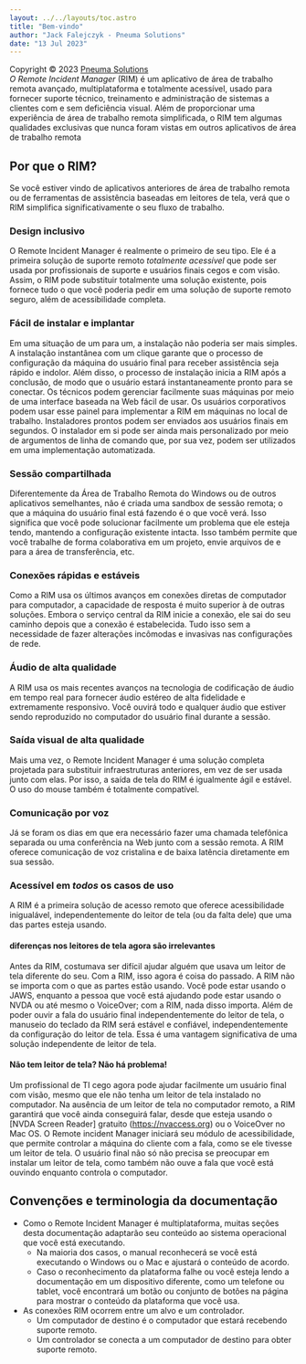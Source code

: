 ```yaml
---
layout: ../../layouts/toc.astro
title: "Bem-vindo"
author: "Jack Falejczyk - Pneuma Solutions"
date: "13 Jul 2023"
---
```

Copyright © 2023 [Pneuma Solutions](https://www.pneumasolutions.com)  
*O Remote Incident Manager* (RIM) é um aplicativo de área de trabalho remota avançado, multiplataforma e totalmente acessível, usado para fornecer suporte técnico, treinamento e administração de sistemas a clientes com e sem deficiência visual. Além de proporcionar uma experiência de área de trabalho remota simplificada, o RIM tem algumas qualidades exclusivas que nunca foram vistas em outros aplicativos de área de trabalho remota
## Por que o RIM?
Se você estiver vindo de aplicativos anteriores de área de trabalho remota ou de ferramentas de assistência baseadas em leitores de tela, verá que o RIM simplifica significativamente o seu fluxo de trabalho.
### Design inclusivo
O Remote Incident Manager é realmente o primeiro de seu tipo. Ele é a primeira solução de suporte remoto *totalmente acessível* que pode ser usada por profissionais de suporte e usuários finais cegos e com visão. Assim, o RIM pode substituir totalmente uma solução existente, pois fornece tudo o que você poderia pedir em uma solução de suporte remoto seguro, além de acessibilidade completa.
### Fácil de instalar e implantar
Em uma situação de um para um, a instalação não poderia ser mais simples. A instalação instantânea com um clique garante que o processo de configuração da máquina do usuário final para receber assistência seja rápido e indolor. Além disso, o processo de instalação inicia a RIM após a conclusão, de modo que o usuário estará instantaneamente pronto para se conectar.
Os técnicos podem gerenciar facilmente suas máquinas por meio de uma interface baseada na Web fácil de usar. Os usuários corporativos podem usar esse painel para implementar a RIM em máquinas no local de trabalho. Instaladores prontos podem ser enviados aos usuários finais em segundos. O instalador em si pode ser ainda mais personalizado por meio de argumentos de linha de comando que, por sua vez, podem ser utilizados em uma implementação automatizada.
### Sessão compartilhada
Diferentemente da Área de Trabalho Remota do Windows ou de outros aplicativos semelhantes, não é criada uma sandbox de sessão remota; o que a máquina do usuário final está fazendo é o que você verá. Isso significa que você pode solucionar facilmente um problema que ele esteja tendo, mantendo a configuração existente intacta. Isso também permite que você trabalhe de forma colaborativa em um projeto, envie arquivos de e para a área de transferência, etc.
### Conexões rápidas e estáveis
Como a RIM usa os últimos avanços em conexões diretas de computador para computador, a capacidade de resposta é muito superior à de outras soluções. Embora o serviço central da RIM inicie a conexão, ele sai do seu caminho depois que a conexão é estabelecida. Tudo isso sem a necessidade de fazer alterações incômodas e invasivas nas configurações de rede.
### Áudio de alta qualidade
A RIM usa os mais recentes avanços na tecnologia de codificação de áudio em tempo real para fornecer áudio estéreo de alta fidelidade e extremamente responsivo. Você ouvirá todo e qualquer áudio que estiver sendo reproduzido no computador do usuário final durante a sessão.
### Saída visual de alta qualidade
Mais uma vez, o Remote Incident Manager é uma solução completa projetada para substituir infraestruturas anteriores, em vez de ser usada junto com elas. Por isso, a saída de tela do RIM é igualmente ágil e estável. O uso do mouse também é totalmente compatível.
### Comunicação por voz
Já se foram os dias em que era necessário fazer uma chamada telefônica separada ou uma conferência na Web junto com a sessão remota. A RIM oferece comunicação de voz cristalina e de baixa latência diretamente em sua sessão.
### Acessível em *todos* os casos de uso
A RIM é a primeira solução de acesso remoto que oferece acessibilidade inigualável, independentemente do leitor de tela (ou da falta dele) que uma das partes esteja usando.
#### diferenças nos leitores de tela agora são irrelevantes
Antes da RIM, costumava ser difícil ajudar alguém que usava um leitor de tela diferente do seu. Com a RIM, isso agora é coisa do passado. A RIM não se importa com o que as partes estão usando. Você pode estar usando o JAWS, enquanto a pessoa que você está ajudando pode estar usando o NVDA ou até mesmo o VoiceOver; com a RIM, nada disso importa. Além de poder ouvir a fala do usuário final independentemente do leitor de tela, o manuseio do teclado da RIM será estável e confiável, independentemente da configuração do leitor de tela. Essa é uma vantagem significativa de uma solução independente de leitor de tela.
#### Não tem leitor de tela? Não há problema!
Um profissional de TI cego agora pode ajudar facilmente um usuário final com visão, mesmo que ele não tenha um leitor de tela instalado no computador. Na ausência de um leitor de tela no computador remoto, a RIM garantirá que você ainda conseguirá falar, desde que esteja usando o [NVDA Screen Reader] gratuito (https://nvaccess.org) ou o VoiceOver no Mac OS. O Remote incident Manager iniciará seu módulo de acessibilidade, que permite controlar a máquina do cliente com a fala, como se ele tivesse um leitor de tela. O usuário final não só não precisa se preocupar em instalar um leitor de tela, como também não ouve a fala que você está ouvindo enquanto controla o computador.
## Convenções e terminologia da documentação
* Como o Remote Incident Manager é multiplataforma, muitas seções desta documentação adaptarão seu conteúdo ao sistema operacional que você está executando.
    * Na maioria dos casos, o manual reconhecerá se você está executando o Windows ou o Mac e ajustará o conteúdo de acordo.
    * Caso o reconhecimento da plataforma falhe ou você esteja lendo a documentação em um dispositivo diferente, como um telefone ou tablet, você encontrará um botão ou conjunto de botões na página para mostrar o conteúdo da plataforma que você usa.
* As conexões RIM ocorrem entre um alvo e um controlador.
    * Um computador de destino é o computador que estará recebendo suporte remoto.
    * Um controlador se conecta a um computador de destino para obter suporte remoto.
<!-- end -->